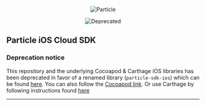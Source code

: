<p align="center" >
<img src="http://oi60.tinypic.com/116jd51.jpg" alt="Particle" title="Particle">
</p>

<p align="center" >
<img src="http://i.imgur.com/ACrvF2q.png" alt="Deprecated" title="Deprecated">
</p>

## Particle iOS Cloud SDK

### Deprecation notice
This repository and the underlying Cocoapod & Carthage iOS libraries has been deprecated in favor of a renamed library (`particle-sdk-ios`) which can be found [here](https://github.com/particle-iot/particle-sdk-ios).
You can also follow the [Cocoapod link](https://cocoapods.org/pods/Particle-SDK).
Or use Carthage by following instructions found [here](https://github.com/particle-iot/particle-sdk-ios#carthage-recommended-method)

---
